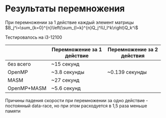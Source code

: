 # Результаты перемножения

При перемножении за 1 действие каждый элемент матрицы $B_j^i=\sum_{k=0}^{n}\left(\sum_{l=k}^{n}Q_j^lU_l^k\right)Q_k^i$

Тестировалось на i3-12100

|             | Перемножение за 1 действие | Перемножение за 2 действия |
|-------------|----------------------------|----------------------------|
| без всего   | ~15 секунд                 |                            |
| OpenMP      | ~3.8 секунды               | ~0.139 секунды             |
| MASM        | ~27 секунд                 |                            |
| OpenMP+MASM | ~5.6 секунд                |                            |

Причины падения скорости при перемножении за одно действие - постоянный data-race, но при этом расходуется в 1,5 раза меньше памяти
